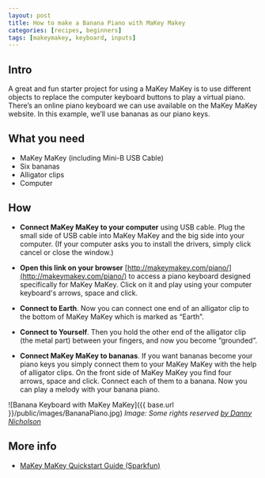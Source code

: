 ```yaml
---
layout: post
title: How to make a Banana Piano with MaKey Makey
categories: [recipes, beginners]
tags: [makeymakey, keyboard, inputs]
---
```


## Intro

A great and fun starter project for using a MaKey MaKey is to use different objects to replace the computer keyboard buttons to play a virtual piano. There’s an online piano keyboard we can use available on the MaKey MaKey website. In this example, we’ll use bananas as our piano keys.

## What you need

- MaKey MaKey (including Mini-B USB Cable)
- Six bananas
- Alligator clips
- Computer

## How

- **Connect MaKey MaKey to your computer** using USB cable. Plug the small side of USB cable into MaKey MaKey and the big side into your computer. (If your computer asks you to install the drivers, simply click cancel or close the window.)

- **Open this link on your browser** [http://makeymakey.com/piano/](http://makeymakey.com/piano/) to access a piano keyboard designed specifically for MaKey MaKey. Click on it and play using your computer keyboard's arrows, space and click.

- **Connect to Earth**. Now you can connect one end of an alligator clip to the bottom of MaKey MaKey which is marked as “Earth”.

- **Connect to Yourself**. Then you hold the other end of the alligator clip (the metal part) between your fingers, and now you become “grounded”.

- **Connect MaKey MaKey to bananas**. If you want bananas become your piano keys you simply connect them to your MaKey MaKey with the help of alligator clips. On the front side of MaKey MaKey you find four arrows, space and click. Connect each of them to a banana. Now you can play a melody with your banana piano.

![Banana Keyboard with MaKey MaKey]({{ base.url }}/public/images/BananaPiano.jpg)
*Image: Some rights reserved [by Danny Nicholson](https://www.flickr.com/photos/dannynic/12463619843)*

## More info
 - [MaKey MaKey Quickstart Guide (Sparkfun)](https://learn.sparkfun.com/tutorials/makey-makey-quickstart-guide)
